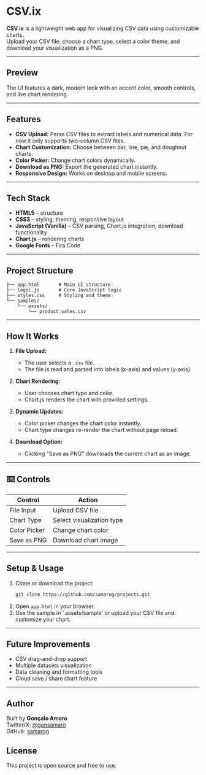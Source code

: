 # CSV.ix

**CSV.ix** is a lightweight web app for visualizing CSV data using customizable charts.  
Upload your CSV file, choose a chart type, select a color theme, and download your visualization as a PNG.

---

## Preview
The UI features a dark, modern look with an accent color, smooth controls, and live chart rendering.

---

## Features
- **CSV Upload:** Parse CSV files to extract labels and numerical data. For now it only supports two-column CSV files.
- **Chart Customization:** Choose between bar, line, pie, and doughnut charts.
- **Color Picker:** Change chart colors dynamically.
- **Download as PNG:** Export the generated chart instantly.
- **Responsive Design:** Works on desktop and mobile screens.

---

## Tech Stack
- **HTML5** – structure
- **CSS3** – styling, theming, responsive layout
- **JavaScript (Vanilla)** – CSV parsing, Chart.js integration, download functionality
- **Chart.js** – rendering charts
- **Google Fonts** – Fira Code

---

## Project Structure
```
├── app.html       # Main UI structure
├── logic.js       # Core JavaScript logic
├── styles.css     # Styling and theme
└── samples/
    └── assets/
        └── product.sales.csv

```

---

## How It Works

1. **File Upload:**  
   - The user selects a `.csv` file.  
   - The file is read and parsed into labels (x-axis) and values (y-axis).

2. **Chart Rendering:**  
   - User chooses chart type and color.  
   - Chart.js renders the chart with provided settings.

3. **Dynamic Updates:**  
   - Color picker changes the chart color instantly.  
   - Chart type changes re-render the chart without page reload.

4. **Download Option:**  
   - Clicking "Save as PNG" downloads the current chart as an image.

---

## ⌨️ Controls
| Control         | Action                                    |
|-----------------|-------------------------------------------|
| File Input      | Upload CSV file                           |
| Chart Type      | Select visualization type                 |
| Color Picker    | Change chart color                        |
| Save as PNG     | Download chart image                      |

---

## Setup & Usage
1. Clone or download the project:
   ```bash
   git clone https://github.com/samarog/projects.git
   ```
2. Open `app.html` in your browser.
3. Use the sample in '.assets/sample' or upload your CSV file and customize your chart.

---

## Future Improvements
- CSV drag-and-drop support
- Multiple datasets visualization
- Data cleaning and formatting tools
- Cloud save / share chart feature

---

## Author

Built by **Gonçalo Amaro**  
Twitter/X: [@gonsamaro](https://twitter.com/gonsamaro)  
GitHub: [samarog](https://github.com/samarog)

## License

This project is open source and free to use.